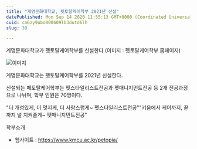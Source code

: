 ```yaml
---
title: "계명문화대학교, 펫토탈케어학부 2021년 신설"
datePublished: Mon Sep 14 2020 11:55:13 GMT+0000 (Coordinated Universal Time)
cuid: cm6zy9ubo000609lb3dutd6lh
slug: 30

---
```



계명문화대학교가 펫토탈케어학부를 신설한다 (이미지 : 펫토탈케어학부 홈페이지)

![이미지](https://cdn.hashnode.com/res/hashnode/image/upload/v1739246184584/355c9736-44de-4f77-b13b-a8626396b5be.png)

계명문화대학교는 펫토탈케어학부를 2021년 신설한다.

신설되는 페토탈케어학부는 펫스타일리스트전공과 펫매니지먼트전공 등 2개 전공과정으로 나뉘며, 학부 인원은 70명이다.

"더 개성있게, 더 멋지게, 더 사랑스럽게~ 펫스타일리스트전공""키움에서 케어까지, 끝까지 널 지켜줄게~ 펫매니지먼트전공"

학부소개

- 웹사이트 : https://www.kmcu.ac.kr/petopia/